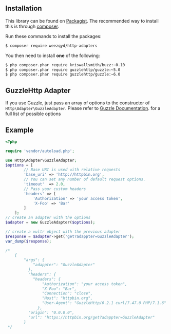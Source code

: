 Installation
------------

This library can be found on [Packagist](https://packagist.org/packages/weezqyd/http-adapters).
The recommended way to install this is through [composer](http://getcomposer.org).

Run these commands to install the packages:

```bash
$ composer require weezqyd/http-adapters
```

You then need to install **one** of the following:
```bash
$ php composer.phar require kriswallsmith/buzz:~0.10
$ php composer.phar require guzzlehttp/guzzle:~5.0
$ php composer.phar require guzzlehttp/guzzle:~6.0
```

GuzzleHttp Adapter
------------------

If you use Guzzle, just pass an array of options to the constructor of `Http\Adapter\GuzzleAdapter`.
Please refer to [Guzzle Documentation](http://docs.guzzlephp.org/en/stable/request-options.html). for a full list of possible options

Example
-------

```php
<?php

require 'vendor/autoload.php';

use Http\Adapter\GuzzleAdapter;
$options = [
	    // Base URI is used with relative requests
	    'base_uri' => 'http://httpbin.org',
	    // You can set any number of default request options.
	    'timeout'  => 2.0,
	    // Pass your custom headers
	    'headers' => [
	    	'Authorization' => 'your access token',
	    	'X-Foo' => 'Bar'
	    ]
	];
// create an adapter with the options
$adapter = new GuzzleAdapter($options);

// create a vultr object with the previous adapter
$response = $adapter->get('get?adappter=GuzzleAdapter');
var_dump($response);

/*
	{
		"args": {
		    "adappter": "GuzzleAdapter"
		  }, 
		  "headers": {
		    "headers": {
			    "Authorization": "your access token",
			    "X-Foo": "Bar",
			    "Connection": "close", 
			    "Host": "httpbin.org", 
			    "User-Agent": "GuzzleHttp/6.2.1 curl/7.47.0 PHP/7.1.6"
			  }, 
		  "origin": "0.0.0.0", 
		  "url": "https://httpbin.org/get?adappter=GuzzleAdapter"
		}
 */
```